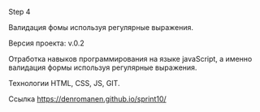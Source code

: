 Step 4

Валидация фомы используя регулярные выражения.

Версия проекта: v.0.2

Отработка навыков программирования на языке javaScript, а именно валидация формы используя регулярные выражения.

Технологии HTML, CSS, JS, GIT.

Ссылка https://denromanen.github.io/sprint10/
